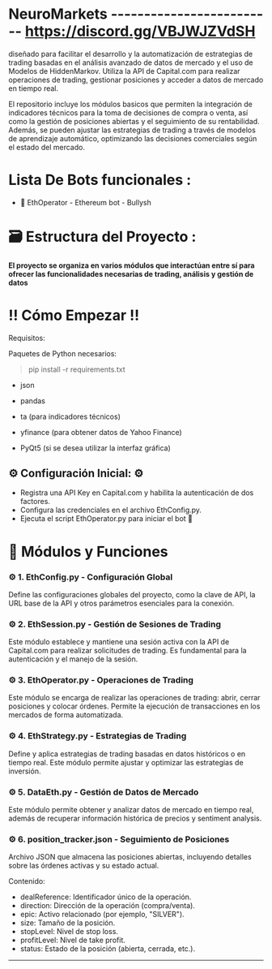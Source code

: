 # NeuroMarkets            -------------------------         https://discord.gg/VBJWJZVdSH               


diseñado para facilitar el desarrollo y la automatización de estrategias de trading basadas en el análisis avanzado de datos de mercado y el uso de Modelos de HiddenMarkov. Utiliza la API de Capital.com para realizar operaciones de trading, gestionar posiciones y acceder a datos de mercado en tiempo real.

El repositorio incluye los módulos basicos que permiten la integración de indicadores técnicos para la toma de decisiones de compra o venta, así como la gestión de posiciones abiertas y el seguimiento de su rentabilidad. Además, se pueden ajustar las estrategias de trading a través de modelos de aprendizaje automático, optimizando las decisiones comerciales según el estado del mercado.

#  Lista De Bots funcionales :
- 🗿 EthOperator - Ethereum bot - Bullysh 


# 🗃️ Estructura del Proyecto : 

#### El proyecto se organiza en varios módulos que interactúan entre sí para ofrecer las funcionalidades necesarias de trading, análisis y gestión de datos


# ‼  Cómo Empezar ‼ 

Requisitos:

Paquetes de Python necesarios: 

 > pip install -r requirements.txt

- json

- pandas

- ta (para indicadores técnicos)

- yfinance (para obtener datos de Yahoo Finance)

- PyQt5 (si se desea utilizar la interfaz gráfica)


## ⚙️ Configuración Inicial: ⚙️
- Registra una API Key en Capital.com y habilita la autenticación de dos factores.
- Configura las credenciales en el archivo EthConfig.py.
- Ejecuta el script EthOperator.py para iniciar el bot 🗿


# 💽 Módulos y Funciones 

### ⚙️ 1. EthConfig.py - Configuración Global
Define las configuraciones globales del proyecto, como la clave de API, la URL base de la API y otros parámetros esenciales para la conexión.

### ⚙️ 2. EthSession.py - Gestión de Sesiones de Trading

Este módulo establece y mantiene una sesión activa con la API de Capital.com para realizar solicitudes de trading. Es fundamental para la autenticación y el manejo de la sesión.




### ⚙️  3. EthOperator.py - Operaciones de Trading
Este módulo se encarga de realizar las operaciones de trading: abrir, cerrar posiciones y colocar órdenes. Permite la ejecución de transacciones en los mercados de forma automatizada.

### ⚙️  4.  EthStrategy.py - Estrategias de Trading
Define y aplica estrategias de trading basadas en datos históricos o en tiempo real. Este módulo permite ajustar y optimizar las estrategias de inversión.


### ⚙️ 5. DataEth.py - Gestión de Datos de Mercado
Este módulo permite obtener y analizar datos de mercado en tiempo real, además de recuperar información histórica de precios y sentiment analysis.



### ⚙️  6. position_tracker.json - Seguimiento de Posiciones
Archivo JSON que almacena las posiciones abiertas, incluyendo detalles sobre las órdenes activas y su estado actual.

Contenido:

- dealReference: Identificador único de la operación.
- direction: Dirección de la operación (compra/venta).
- epic: Activo relacionado (por ejemplo, "SILVER").
- size: Tamaño de la posición.
- stopLevel: Nivel de stop loss.
- profitLevel: Nivel de take profit.
- status: Estado de la posición (abierta, cerrada, etc.).





---
